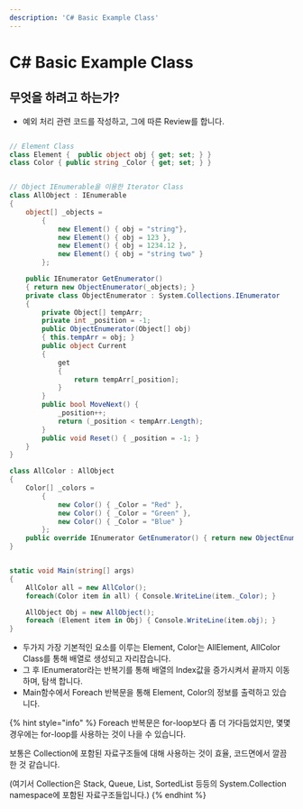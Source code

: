 ```yaml
---
description: 'C# Basic Example Class'
---
```


# C\# Basic Example Class

## 무엇을 하려고 하는가?

* 예외 처리 관련 코드를 작성하고, 그에 따른 Review를 합니다.

```csharp

// Element Class
class Element {  public object obj { get; set; } }
class Color { public string _Color { get; set; } }


// Object IEnumerable을 이용한 Iterator Class
class AllObject : IEnumerable
{
    object[] _objects =
        {
            new Element() { obj = "string"},
            new Element() { obj = 123 },
            new Element() { obj = 1234.12 },
            new Element() { obj = "string two" }
        };

    public IEnumerator GetEnumerator() 
    { return new ObjectEnumerator(_objects); }
    private class ObjectEnumerator : System.Collections.IEnumerator 
    {
        private Object[] tempArr;
        private int _position = -1;
        public ObjectEnumerator(Object[] obj) 
        { this.tempArr = obj; }
        public object Current 
        { 
            get 
            { 
                return tempArr[_position]; 
            } 
        }
        public bool MoveNext() {
            _position++;
            return (_position < tempArr.Length); 
        }
        public void Reset() { _position = -1; }
    }
}

class AllColor : AllObject
{
    Color[] _colors =
        {
            new Color() { _Color = "Red" },
            new Color() { _Color = "Green" },
            new Color() { _Color = "Blue" }
        };
    public override IEnumerator GetEnumerator() { return new ObjectEnumerator(_colors); }
}


static void Main(string[] args)
{
    AllColor all = new AllColor();
    foreach(Color item in all) { Console.WriteLine(item._Color); }

    AllObject Obj = new AllObject();
    foreach (Element item in Obj) { Console.WriteLine(item.obj); }
}
```

* 두가지 가장 기본적인 요소를 이루는 Element, Color는 AllElement, AllColor Class를 통해 배열로 생성되고 자리잡습니다.
* 그 후 IEnumerator라는 반복기를 통해 배열의 Index값을 증가시켜서 끝까지 이동하며, 탐색 합니다.
* Main함수에서 Foreach 반복문을 통해 Element, Color의 정보를 출력하고 있습니다.

{% hint style="info" %}
Foreach 반복문은 for-loop보다 좀 더 가다듬었지만, 몇몇 경우에는 for-loop를 사용하는 것이 나을 수 있습니다.

보통은 Collection에 포함된 자료구조들에 대해 사용하는 것이 효율, 코드면에서 깔끔한 것 같습니다.

\(여기서 Collection은 Stack, Queue, List, SortedList 등등의 System.Collection namespace에 포함된 자료구조들입니다.\)
{% endhint %}



